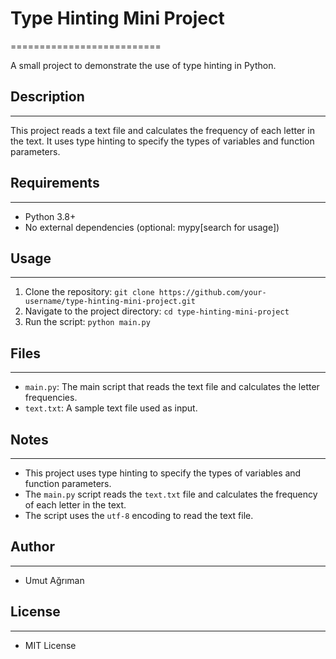 # Type Hinting Mini Project
==========================

A small project to demonstrate the use of type hinting in Python.

## Description
---------------

This project reads a text file and calculates the frequency of each letter in the text. It uses type hinting to specify the types of variables and function parameters.

## Requirements
---------------

* Python 3.8+
* No external dependencies (optional: mypy[search for usage])

## Usage
-----

1. Clone the repository: `git clone https://github.com/your-username/type-hinting-mini-project.git`
2. Navigate to the project directory: `cd type-hinting-mini-project`
3. Run the script: `python main.py`

## Files
------

* `main.py`: The main script that reads the text file and calculates the letter frequencies.
* `text.txt`: A sample text file used as input.

## Notes
-----

* This project uses type hinting to specify the types of variables and function parameters.
* The `main.py` script reads the `text.txt` file and calculates the frequency of each letter in the text.
* The script uses the `utf-8` encoding to read the text file.

## Author
------

* Umut Ağrıman

## License
-------

* MIT License
